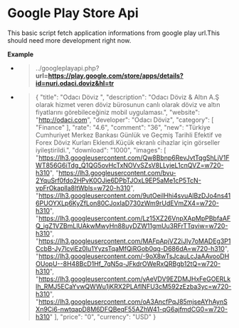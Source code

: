 # Google Play Store Api

This basic script fetch application informations from google play url.This should need more development right now.

**Example**
- > ../googleplayapi.php?**url=https://play.google.com/store/apps/details?id=nuri.odaci.doviz&hl=tr**
- > {
  "title": "Odacı Döviz ",
  "description": "Odacı Döviz & Altın A.Ş olarak hizmet veren döviz bürosunun canlı olarak döviz ve altın fiyatlarını görebileceğiniz mobil uygulaması.",
  "website": "http://odaci.com",
  "developer": "Odacı Döviz",
  "category": [
    "Finance"
  ],
  "rate": "4.6",
  "comment": "36",
  "new": "Türkiye Cumhuriyet Merkez Bankası Günlük ve Geçmiş Tarihli Efektif ve Forex Döviz Kurları Eklendi.Küçük ekranlı cihazlar için görseller iyileştirildi.",
  "download": "1000",
  "images": [
    "https://lh3.googleusercontent.com/Qw8Bbnp6RevJvtTqgShLjV1FWT856G6iTdg_Q1QG5ovHcTxNOVvSZsV8LLyieL1cnQVZ=w720-h310",
    "https://lh3.googleusercontent.com/bvu-2YquSrf0fdo2HPvK0OJie6DPbTJOxL9EP5aMe1cP5TcN-vpFrOkaplla8ltWbls=w720-h310",
    "https://lh3.googleusercontent.com/9utOeiIHhi4svuAlBzDJo4ns416PUOYXLp6KyZfLon80CJoxIaD730zWm9rUdEVmZX4=w720-h310",
    "https://lh3.googleusercontent.com/Lz15XZ26VnpXApMpPBbfaAFQ_igZ1VZBmLlUAkwMwyHn88uyDZW11gmUu3RFrTTqviw=w720-h310",
    "https://lh3.googleusercontent.com/MAFpApjVZ2iJIy7oMADEg3P1CcbB-Jy7lcviEz0Iu1YyzsTqaMfQjRGob0qg-D686dA=w720-h310",
    "https://lh3.googleusercontent.com/-9oX8wTsJcauLcJaAAvooDHOUopU--8H48BcD1Hf_7qN5q-JFkdrOWeRxQRBgb12tQ=w720-h310",
    "https://lh3.googleusercontent.com/yAeVDV9EZDMJHxFeGOERLklh_RMJ5ECaYvwQWWu1jKRX2PLAfINFU3cM592zEzba3yc=w720-h310",
    "https://lh3.googleusercontent.com/oA3AncfPqJ85mjseAYhAynSXn9Ci6-nwtqapD8M6DFQBeqF55AZhW41-qG6ajfmdCG0=w720-h310"
  ],
  "price": "0",
  "currency": "USD"
}

